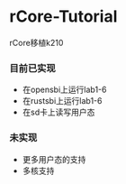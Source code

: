 # rCore-Tutorial
rCore移植k210

### 目前已实现
* 在opensbi上运行lab1-6
* 在rustsbi上运行lab1-6
* 在sd卡上读写用户态

### 未实现
 * 更多用户态的支持
 * 多核支持
